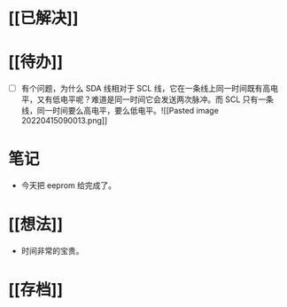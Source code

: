 # [[已解决]]

# [[待办]]
- [ ] 有个问题，为什么 SDA 线相对于 SCL 线，它在一条线上同一时间既有高电平，又有低电平呢？难道是同一时间它会发送两次脉冲。而 SCL 只有一条线，同一时间要么高电平，要么低电平。![[Pasted image 20220415090013.png]]

# 笔记
- 今天把 eeprom 给完成了。

# [[想法]]
- 时间非常的宝贵。

# [[存档]]